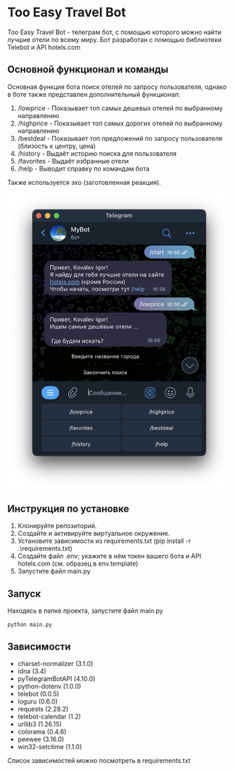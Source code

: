 # Too Easy Travel Bot

Too Easy Travel Bot - телеграм бот, с помощью которого можно найти лучшие отели по всему миру.
Бот разработан с помощью библиотеки Telebot и API hotels.com

## Основной функционал и команды

Основная функция бота поиск отелей по запросу пользователя, однако в боте также представлен дополнительный функционал:
1. /lowprice - Показывает топ самых дешевых отелей по выбранному направлению
2. /highprice - Показывает топ самых дорогих отелей по выбранному направлению
3. /bestdeal - Показывает топ предложений по запросу пользователя (близость к центру, цена)
4. /history - Выдаёт историю поиска для пользователя
5. /favorites - Выдаёт избранные отели
6. /help - Выводит справку по командам бота

Также используется эхо (заготовленная реакция).


![Демо](hot_bot.gif)


## Инструкция по установке

1. Клонируйте репозиторий.
2. Создайте и активируйте виртуальное окружение.
3. Установите зависимости из requirements.txt (pip install -r .\requirements.txt)
4. Создайте файл .env; укажите в нём токен вашего бота и API hotels.com (см. образец в env.template)
5. Запустите файл main.py


## Запуск
Находясь в папке проекта, запустите файл main.py
```
python main.py
```


## Зависимости

- charset-normalizer (3.1.0)
- idna (3.4)
- pyTelegramBotAPI (4.10.0)
- python-dotenv (1.0.0)
- telebot (0.0.5)
- loguru (0.6.0)
- requests (2.28.2)
- telebot-calendar (1.2)
- urllib3 (1.26.15)
- colorama (0.4.6)
- peewee (3.16.0)
- win32-setctime (1.1.0)

Список зависимостей можно посмотреть в requirements.txt